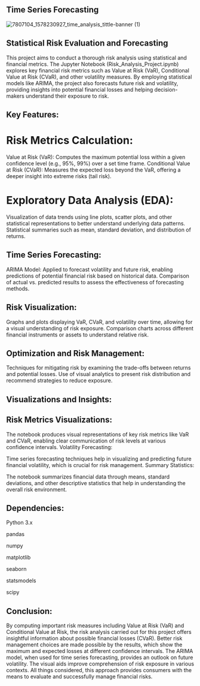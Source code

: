 ## Time Series Forecasting  

![7807104_1578230927_time_analysis_tittle-banner (1)](https://github.com/user-attachments/assets/9611ab2a-8f66-4b64-bc89-685af4113aae)


## Statistical Risk Evaluation and Forecasting

This project aims to conduct a thorough risk analysis using statistical and financial metrics. 
The Jupyter Notebook (Risk_Analysis_Project.ipynb) explores key financial risk metrics such as Value at Risk (VaR), Conditional Value at Risk (CVaR), and other volatility measures. By employing statistical models like ARIMA, the project also forecasts future risk and volatility, providing insights into potential financial losses and helping decision-makers understand their exposure to risk.

## Key Features:

# Risk Metrics Calculation:

Value at Risk (VaR): Computes the maximum potential loss within a given confidence level (e.g., 95%, 99%) over a set time frame.
Conditional Value at Risk (CVaR): Measures the expected loss beyond the VaR, offering a deeper insight into extreme risks (tail risk).

# Exploratory Data Analysis (EDA):

Visualization of data trends using line plots, scatter plots, and other statistical representations to better understand underlying data patterns.
Statistical summaries such as mean, standard deviation, and distribution of returns.

## Time Series Forecasting:

ARIMA Model: Applied to forecast volatility and future risk, enabling predictions of potential financial risk based on historical data.
Comparison of actual vs. predicted results to assess the effectiveness of forecasting methods.

## Risk Visualization:

Graphs and plots displaying VaR, CVaR, and volatility over time, allowing for a visual understanding of risk exposure.
Comparison charts across different financial instruments or assets to understand relative risk.

## Optimization and Risk Management:

Techniques for mitigating risk by examining the trade-offs between returns and potential losses.
Use of visual analytics to present risk distribution and recommend strategies to reduce exposure.

## Visualizations and Insights:

## Risk Metrics Visualizations: 

The notebook produces visual representations of key risk metrics like VaR and CVaR, enabling clear communication of risk levels at various confidence intervals.
Volatility Forecasting: 

Time series forecasting techniques help in visualizing and predicting future financial volatility, which is crucial for risk management.
Summary Statistics: 

The notebook summarizes financial data through means, standard deviations, and other descriptive statistics that help in understanding the overall risk environment.

## Dependencies:

Python 3.x

pandas

numpy

matplotlib

seaborn

statsmodels

scipy

## Conclusion:

By computing important risk measures including Value at Risk (VaR) and Conditional Value at Risk, the risk analysis carried out for this project offers 
insightful information about possible financial losses (CVaR). Better risk management choices are made possible by the results, which show the maximum and 
expected losses at different confidence intervals. The ARIMA model, when used for time series forecasting, provides an outlook on future volatility. 
The visual aids improve comprehension of risk exposure in various contexts. All things considered, this approach provides consumers with the means to 
evaluate and successfully manage financial risks.
